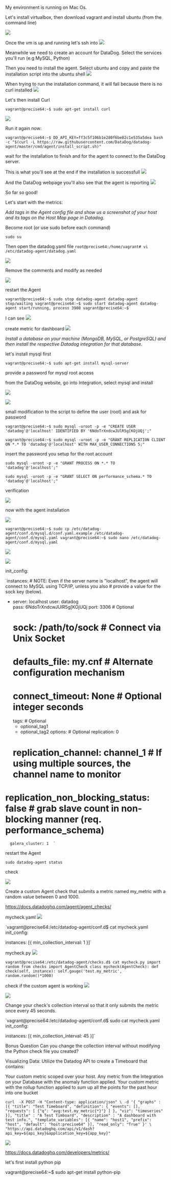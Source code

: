 My environment is running on Mac Os.

Let's install virtualbox, then download vagrant and install ubuntu (from the command line)

![](assets/markdown-img-paste-20180414152214597.png)

Once the vm is up and running let's ssh into ![](assets/markdown-img-paste-20180414152122243.png)

Meanwhile we need to create an account for DataDog.
Select the services you'll run (e.g MySQL, Python)

Then you need to install the agent.
Select ubuntu and copy and paste the installation script into the ubuntu shell
![](assets/markdown-img-paste-20180414155507634.png)

When trying to run the installation command, it will fail because there is no curl installed
![](assets/markdown-img-paste-20180414160100107.png)

Let's then install Curl

`vagrant@precise64:~$ sudo apt-get install curl`


![](assets/markdown-img-paste-20180414160124353.png)

Run it again now:

`vagrant@precise64:~$ DD_API_KEY=ff3c5f106b1e280f6be82c1e535a5dea bash -c "$(curl -L https://raw.githubusercontent.com/DataDog/datadog-agent/master/cmd/agent/install_script.sh)"`


wait for the installation to finish and for the agent to connect to the DataDog server.

This is what you'll see at the end if the installation is successfull
![](assets/markdown-img-paste-20180414160933329.png)

And the DataDog webpage you'll also see that the agent is reporting
![](assets/markdown-img-paste-20180414161029909.png)

So far so good!

Let's start with the metrics:

*Add tags in the Agent config file and show us a screenshot of your host and its tags on the Host Map page in Datadog.*

Become root (or use sudo before each command)

`sudo su`

Then open the datadog.yaml file
`root@precise64:/home/vagrant# vi /etc/datadog-agent/datadog.yaml`

![](assets/markdown-img-paste-20180414162430115.png)

Remove the comments and modify as needed

![](assets/markdown-img-paste-20180414165237346.png)

restart the Agent

`vagrant@precise64:~$ sudo stop datadog-agent
datadog-agent stop/waiting
vagrant@precise64:~$ sudo start datadog-agent
datadog-agent start/running, process 3908
vagrant@precise64:~$ `

I can see
![](assets/markdown-img-paste-20180414165358249.png)

create metric for dashboard
![](assets/markdown-img-paste-20180414164823555.png)


*Install a database on your machine (MongoDB, MySQL, or PostgreSQL) and then install the respective Datadog integration for that database.*

let's install mysql first

`vagrant@precise64:~$ sudo apt-get install mysql-server`

provide a password for mysql root access

from the DataDog website, go into Integration, select mysql and install


![](assets/markdown-img-paste-20180414172100394.png)

![](assets/markdown-img-paste-20180414172157890.png)

small modification to the script to define the user (root) and ask for password

`vagrant@precise64:~$ sudo mysql -uroot -p -e "CREATE USER 'datadog'@'localhost' IDENTIFIED BY '6NdoTrXndcwJUlR5g[KOjUQj';"`

`vagrant@precise64:~$ sudo mysql -uroot -p -e "GRANT REPLICATION CLIENT ON *.* TO 'datadog'@'localhost' WITH MAX_USER_CONNECTIONS 5;"`

insert the password you setup for the root account

`sudo mysql -uroot -p -e "GRANT PROCESS ON *.* TO 'datadog'@'localhost';"`

`sudo mysql -uroot -p -e "GRANT SELECT ON performance_schema.* TO 'datadog'@'localhost';"`


verification

![](assets/markdown-img-paste-20180414172750668.png)


now with the agent installation

![](assets/markdown-img-paste-20180414172821600.png)

`vagrant@precise64:~$ sudo cp /etc/datadog-agent/conf.d/mysql.d/conf.yaml.example /etc/datadog-agent/conf.d/mysql.yaml
vagrant@precise64:~$ sudo nano /etc/datadog-agent/conf.d/mysql.yaml`

![](assets/markdown-img-paste-20180414173026833.png)


  ![](assets/markdown-img-paste-20180414173217438.png)


  init_config:

`instances:
    # NOTE: Even if the server name is "localhost", the agent will connect to MySQL using TCP/IP, unless you also
    # provide a value for the sock key (below).
  - server: localhost
    user: datadog    
    pass: 6NdoTrXndcwJUlR5g[KOjUQj
    port: 3306             # Optional
    # sock: /path/to/sock    # Connect via Unix Socket
    # defaults_file: my.cnf  # Alternate configuration mechanism
    # connect_timeout: None  # Optional integer seconds
    tags:                  # Optional
      - optional_tag1
      - optional_tag2
    options:               # Optional
      replication: 0    
    #   replication_channel: channel_1  # If using multiple sources, the channel name to monitor
   #   replication_non_blocking_status: false  # grab slave count in non-blocking manner (req. performance_schema)
      galera_cluster: 1  `



restart  the Agent

`sudo datadog-agent status	`

check

![](assets/markdown-img-paste-20180414174940862.png)





Create a custom Agent check that submits a metric named my_metric with a random value between 0 and 1000.


https://docs.datadoghq.com/agent/agent_checks/

mycheck.yaml ![](assets/markdown-img-paste-20180414210803169.png)

`vagrant@precise64:/etc/datadog-agent/conf.d$ cat mycheck.yaml
init_config:

instances:
   [{
      min_collection_interval: 1
   }]`



mycheck.py ![](assets/markdown-img-paste-20180414210937130.png)


`vagrant@precise64:/etc/datadog-agent/checks.d$ cat mycheck.py
import random
from checks import AgentCheck
class mycheck(AgentCheck):
    def check(self, instance):
        self.gauge('test.my_metric', random.random()*1000)`


check if the custom agent is working
![](assets/markdown-img-paste-20180414203809805.png)


![](assets/markdown-img-paste-20180414210732362.png)


Change your check's collection interval so that it only submits the metric once every 45 seconds.


`vagrant@precise64:/etc/datadog-agent/conf.d$ sudo cat mycheck.yaml
init_config:

instances:
   [{
      min_collection_interval: 45
   }]`

   Bonus Question Can you change the collection interval without modifying the Python check file you created?


Visualizing Data:
Utilize the Datadog API to create a Timeboard that contains:

Your custom metric scoped over your host.
Any metric from the Integration on your Database with the anomaly function applied.
Your custom metric with the rollup function applied to sum up all the points for the past hour into one bucket


`curl  -X POST -H "Content-type: application/json" \
-d '{
      "graphs" : [{
          "title": "Test Timeboard",
          "definition": {
              "events": [],
              "requests": [
                  {"q": "avg:test.my_metric{*}"}
              ]
          },
          "viz": "timeseries"
      }],
      "title" : "A Test Timboard",
      "description" : "A dashboard with test info.",
      "template_variables": [{
          "name": "host1",
          "prefix": "host",
          "default": "host:precise64"
      }],
      "read_only": "True"
}' \
"https://api.datadoghq.com/api/v1/dash?api_key=${api_key}&application_key=${app_key}"`



![](assets/markdown-img-paste-20180414233555724.png)




https://docs.datadoghq.com/developers/metrics/

let's first install python pip

vagrant@precise64:~$ sudo apt-get install python-pip
